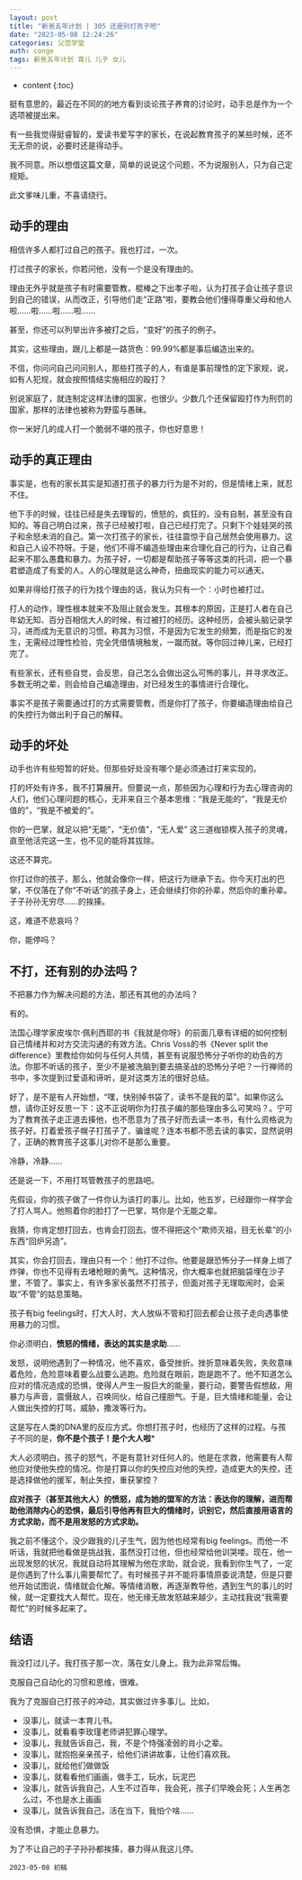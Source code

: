 ```yaml
---
layout: post
title: "新爸五年计划 | 305 还是别打孩子吧"
date: "2023-05-08 12:24:26"
categories: 父范学堂
auth: conge
tags: 新爸五年计划 育儿 儿子 女儿
---
```

* content
{:toc}

挺有意思的，最近在不同的的地方看到谈论孩子养育的讨论时，动手总是作为一个选项被提出来。

有一些我觉得挺睿智的，爱读书爱写字的家长，在说起教育孩子的某些时候，还不无无奈的说，必要时还是得动手。

我不同意。所以想借这篇文章，简单的说说这个问题，不为说服别人，只为自己定规矩。

此文爹味儿重，不喜请绕行。




## 动手的理由

相信许多人都打过自己的孩子。我也打过，一次。

打过孩子的家长，你若问他，没有一个是没有理由的。

理由无外乎就是孩子有时需要管教，棍棒之下出孝子啦，认为打孩子会让孩子意识到自己的错误，从而改正，引导他们走“正路”啦，要教会他们懂得尊重父母和他人啦……啦……啦……啦……

甚至，你还可以列举出许多被打之后，“变好”的孩子的例子。

其实，这些理由，跟儿上都是一路货色：99.99%都是事后编造出来的。

不信，你问问自己问问别人，那些打孩子的人，有谁是事前理性的定下家规，说，如有人犯规，就会按照情结实施相应的殴打？

别说家庭了，就连制定这样法律的国家，也很少。少数几个还保留殴打作为刑罚的国家，那样的法律也被称为野蛮与愚昧。

你一米好几的成人打一个脆弱不堪的孩子，你也好意思！

## 动手的真正理由

事实是，也有的家长其实是知道打孩子的暴力行为是不对的，但是情绪上来，就忍不住。

他下手的时候，往往已经是失去理智的，愤怒的，疯狂的，没有自制，甚至没有自知的。等自己明白过来，孩子已经被打啦，自己已经打完了。只剩下个娃娃哭的孩子和余怒未消的自己。第一次打孩子的家长，往往震惊于自己居然会使用暴力。这和自己人设不符呀。于是，他们不得不编造些理由来合理化自己的行为，让自己看起来不那么愚蠢和暴力。为孩子好，一切都是帮助孩子等等这类的托词，把一个暴君塑造成了有爱的人。人的心理就是这么神奇，扭曲现实的能力可以通天。

如果非得给打孩子的行为找个理由的话，我认为只有一个：小时也被打过。

打人的动作，理性根本就来不及阻止就会发生。其根本的原因，正是打人者在自己年幼无知、百分百相信大人的时候，有过被打的经历。这种经历，会被头脑记录学习，进而成为无意识的习惯。称其为习惯，不是因为它发生的频繁，而是指它的发生，无需经过理性检验，完全凭借情境触发，一蹴而就。等你回过神儿来，已经打完了。

有些家长，还有些自觉，会反思，自己怎么会做出这么可怖的事儿，并寻求改正。多数无明之辈，则会给自己编造理由，对已经发生的事情进行合理化。

事实不是孩子需要通过打的方式需要管教，而是你打了孩子，你要编造理由给自己的失控行为做出利于自己的解释。

## 动手的坏处

动手也许有些短暂的好处。但那些好处没有哪个是必须通过打来实现的。

打的坏处有许多，我不打算展开。但要说一点，那些因为心理和行为去心理咨询的人们，他们心理问题的核心，无非来自三个基本思维：“我是无能的”，“我是无价值的”，“我是不被爱的”。

你的一巴掌，就足以把“无能”，“无价值”，“无人爱” 这三道枷锁楔入孩子的灵魂，直至他活完这一生，也不见的能将其拔除。

这还不算完。

你打过你的孩子，那么，他就会像你一样，把这行为继承下去。你今天打出的巴掌，不仅落在了你“不听话”的孩子身上，还会继续打你的孙辈，然后你的重孙辈。子子孙孙无穷尽……的挨揍。

这，难道不悲哀吗？

你，能停吗？

## 不打，还有别的办法吗？

不把暴力作为解决问题的方法，那还有其他的办法吗？

有的。

法国心理学家皮埃尔·佩利西耶的书《我就是你呀》的前面几章有详细的如何控制自己情绪并和对方交流沟通的有效方法。Chris Voss的书《Never split the difference》里教给你如何与任何人共情，甚至有说服恐怖分子听你的劝告的方法。你那不听话的孩子，至少不是被洗脑到要去搞圣战的恐怖分子吧？一行禅师的书中，多次提到过爱语和谛听，是对这类方法的很好总结。

好了，是不是有人开始想，“嘿，快别掉书袋了，读书不是我的菜”。如果你这么想，请你正好反思一下：这不正说明你为打孩子编的那些理由多么可笑吗？。宁可为了教育孩子走正道去揍他，也不愿意为了孩子好而去读一本书，有什么资格说为孩子好。打着爱孩子幌子打孩子了，骗谁呢？连本书都不愿去读的事实，显然说明了，正确的教育孩子这事儿对你不是那么重要。

冷静，冷静……

还是说一下，不用打骂管教孩子的思路吧。

先假设，你的孩子做了一件你认为该打的事儿。比如，他五岁，已经跟你一样学会了打人骂人。他照着你的脸打了一巴掌，骂你是个无能之辈。

我猜，你肯定想打回去，也肯会打回去。恨不得把这个“欺师灭祖，目无长辈”的小东西“回炉另造”。

其实，你会打回去，理由只有一个：他打不过你。他要是跟恐怖分子一样身上绑了炸弹，你也不见得有去堵枪眼的勇气。这种情况，你大概率也就把脑袋埋在沙子里，不管了。事实上，有许多家长虽然不打孩子，但面对孩子无理取闹时，会采取“不管”的姑息策略。

孩子有big feelings时，打大人时，大人放纵不管和打回去都会让孩子走向遇事使用暴力的习惯。

你必须明白，**愤怒的情绪，表达的其实是求助**……

发怒，说明他遇到了一种情况，他不喜欢，备受挫折。挫折意味着失败，失败意味着危险，危险意味着要么战要么逃跑。危险就在眼前，跑是跑不了。他不知道怎么应对的情况造成的恐惧，使得人产生一股巨大的能量，要行动，要警告假想敌，用暴力与声音，震慑敌人，召唤同伙，给自己撞胆气。于是，巨大情绪和能量，会让人做出失控的打骂，威胁，撒泼等行为。

这是写在人类的DNA里的反应方式。你想打孩子时，也经历了这样的过程。与孩子不同的是，**你不是个孩子！是个大人啦***

大人必须明白，孩子的怒气，不是有意针对任何人的。他是在求救，他需要有人帮他应对使他失控的情况。你是打算以你的失控应对他的失控，造成更大的失控，还是选择做他的援军，制止失控，重获掌控？

**应对孩子（甚至其他大人）的愤怒，成为她的盟军的方法：表达你的理解，进而帮助他消除内心的恐惧，最后引导他再有巨大的情绪时，识别它，然后直接用语言的方式求助，而不是用发怒的方式求助。**

我之前不懂这个，没少跟我的儿子生气，因为他也经常有big feelings。而他一不听话，我就把他看做是挑战我，虽然没打过他，但也经常给他训哭喽。现在，他一出现发怒的状况，我就自动将其理解为他在求助，就会说，我看到你生气了，一定是你遇到了什么事儿需要帮忙了。有时候孩子并不能将事情原委说清楚，但是只要他开始试图说，情绪就会化解。等情绪消散，再逐渐教导他，遇到生气的事儿的时候，就一定要找大人帮忙。现在，他无缘无故发怒越来越少，主动找我说“我需要帮忙”的时候多起来了。

## 结语

我没打过儿子。我打孩子那一次，落在女儿身上。我为此非常后悔。

克服自己自动化的习惯和思维，很难。

我为了克服自己打孩子的冲动，其实做过许多事儿。比如，

* 没事儿，就读一本育儿书。
* 没事儿，就看看李玫瑾老师讲犯罪心理学。
* 没事儿，我就告诉自己，我，不是个恃强凌弱的肖小之辈。
* 没事儿，就抱抱亲亲孩子，给他们讲讲故事，让他们喜欢我。
* 没事儿，就给他们做做饭
* 没事儿，就看看他们画画，做手工，玩水，玩泥巴
* 没事儿，就告诉我自己，人生不过百年，我会死，孩子们早晚会死；人生再怎么过，不也是水上画画
* 没事儿，就告诉我自己，活在当下，我怕个啥……

没有恐惧，才能止息暴力。

为了不让自己的子子孙孙都挨揍，暴力得从我这儿停。

```
2023-05-08 初稿
```
